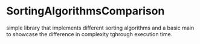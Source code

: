 # SortingAlgorithmsComparison

simple library that implements different sorting algorithms and a basic main to showcase the difference in complexity tghrough execution time.
